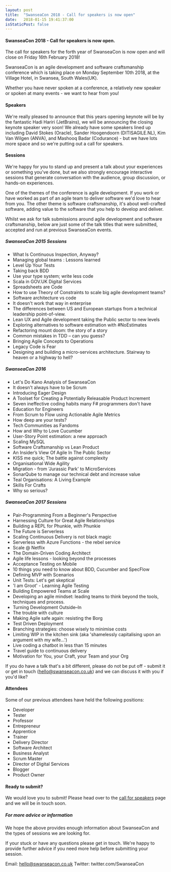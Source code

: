 ```yaml
---
layout: post
title:  "SwanseaCon 2018 - Call for speakers is now open"
date:   2018-01-15 19:41:37:00
isStaticPost: false
---
```


#### SwanseaCon 2018 - Call for speakers is now open.

The call for speakers for the forth year of SwanseaCon is now open and will close on Friday 16th February 2018!

SwanseaCon is an agile development and software craftsmanship conference which is taking place on Monday September 10th 2018, at the Village Hotel, in Swansea, South Wales(UK).  

Whether you have never spoken at a conference, a relatively new speaker or spoken at many events - we want to hear from you!

#### Speakers

We're really pleased to announce that this years opening keynote will be by the fantastic Hadi Hariri (JetBrains), we will be announcing the closing keynote speaker very soon! We already have some speakers lined up including David Stokes (Oracle), Sander Hoogendoorn (DITISAGILE.NL), Kim Van Wilgen (ANVA), and Mashooq Badar (Codurance) - but we have lots more space and so we're putting out a call for speakers.

#### Sessions

We're happy for you to stand up and present a talk about your experiences or something you've done, but we also strongly encourage interactive sessions that generate conversation with the audience, group discussion, or hands-on experiences.

One of the themes of the conference is agile development. If you work or have worked as part of an agile team to deliver software we'd love to hear from you. The other theme is software craftsmanship, it's about well-crafted software, adding value to the software that you help to develop and deliver.

Whilst we ask for talk submissions around agile development and software craftsmanship, below are just some of the talk titles that were submitted, accepted and run at previous SwanseaCon events. 

##### SwanseaCon 2015 Sessions
* What Is Continuous Inspection, Anyway?
* Managing global teams : Lessons learned
* Level Up Your Tests
* Taking back BDD
* Use your type system; write less code
* Scala in GOV.UK Digital Services
* Spreadsheets are Code
* How to use Theory of Constraints to scale big agile development teams?
* Software architecture vs code
* It doesn't work that way in enterprise
* The differences between US and European startups from a technical leadership point-of-view.
* Lean UX and Agile development taking the Public sector to new levels
* Exploring alternatives to software estimation with #NoEstimates
* Refactoring mount doom: the story of a story
* Common mistakes in TDD – can you guess?
* Bringing Agile Concepts to Operations
* Legacy Code is Fear
* Designing and building a micro-services architecture. Stairway to heaven or a highway to hell?

##### SwanseaCon 2016 
* Let's Do Kano Analysis of SwanseaCon
* It doesn't always have to be Scrum
* Introducing Eager Design
* A Toolset for Creating a Potentially Releasable Product Increment
* Seven ineffective coding habits many F# programmers don't have
* Education for Engineers
* From Scrum to Flow using Actionable Agile Metrics
* How deep are your tests?
* Tech Communities as Fandoms
* How and Why to Love Cucumber
* User-Story Point estimation: a new approach
* Scaling MySQL
* Software Craftsmanship vs Lean Product
* An Insider’s View Of Agile In The Public Sector
* KISS me quick; The battle against complexity
* Organisational Wide Agility
* Migration - from 'Jurassic Park' to MicroServices
* SonarQube to manage our technical debt and increase value
* Teal Organisations: A Living Example
* Skills For Crafts
* Why so serious?

##### SwanseaCon 2017 Sessions
* Pair-Programming From a Beginner's Perspective
* Harnessing Culture for Great Agile Relationships
* Building a REPL for Phunkie, with Phunkie
* The Future is Serverless
* Scaling Continuous Delivery is not black magic
* Serverless with Azure Functions - the rebel service
* Scale @ Netflix
* The Domain-Driven Coding Architect
* Agile life lessons - looking beyond the processes
* Acceptance Testing on Mobile
* 10 things you need to know about BDD, Cucumber and SpecFlow
* Defining MVP with Scenarios
* Unit Tests: Let's get skeptical
* 'I am Groot' - Learning Agile Testing
* Building Empowered Teams at Scale
* Developing an agile mindset: leading teams to think beyond the tools, techniques and process.
* Turning Development Outside–In
* The trouble with culture
* Making Agile safe again: resisting the Borg
* Test Driven Deployment
* Branching strategies: choose wisely to minimise costs
* Limiting WIP in the kitchen sink (aka 'shamelessly capitalising upon an argument with my wife...')
* Live coding a chatbot in less than 15 minutes
* Travel guide to continuous delivery
* Motivation for You, your Craft, your Team and your Org


If you do have a talk that's a bit different, please do not be put off - submit it or get in touch (hello@swanseacon.co.uk) and we can discuss it with you if you'd like?

#### Attendees

Some of our previous attendees have held the following positions:

* Developer
* Tester
* Professor
* Entrepreneur
* Apprentice
* Trainer
* Delivery Director
* Software Architect
* Business Analyst
* Scrum Master
* Director of Digital Services
* Blogger
* Product Owner

#### Ready to submit?

We would love you to submit! Please head over to the [call for speakers](www.swanseacon.co.uk/speaker-info) page and we will be in touch soon.

##### For more advice or information

We hope the above provides enough information about SwanseaCon and the types of sessions we are looking for. 

If your stuck or have any questions please get in touch. We're happy to provide further advice if you need more help before submitting your session.

Email: hello@swanseacon.co.uk
Twitter: twitter.com/SwanseaCon